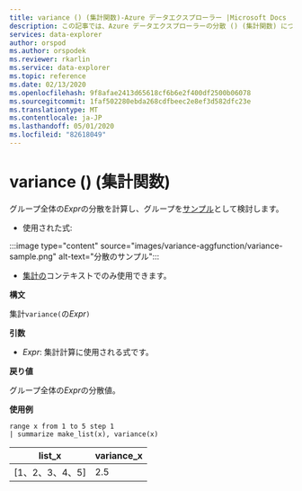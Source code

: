 ```yaml
---
title: variance () (集計関数)-Azure データエクスプローラー |Microsoft Docs
description: この記事では、Azure データエクスプローラーの分散 () (集計関数) について説明します。
services: data-explorer
author: orspod
ms.author: orspodek
ms.reviewer: rkarlin
ms.service: data-explorer
ms.topic: reference
ms.date: 02/13/2020
ms.openlocfilehash: 9f8afae2413d65618cf6b6e2f400df2500b06078
ms.sourcegitcommit: 1faf502280ebda268cdfbeec2e8ef3d582dfc23e
ms.translationtype: MT
ms.contentlocale: ja-JP
ms.lasthandoff: 05/01/2020
ms.locfileid: "82618049"
---
```

# <a name="variance-aggregation-function"></a>variance () (集計関数)

グループ全体の*Expr*の分散を計算し、グループを[サンプル](https://en.wikipedia.org/wiki/Sample_%28statistics%29)として検討します。 

* 使用された式:

:::image type="content" source="images/variance-aggfunction/variance-sample.png" alt-text="分散のサンプル":::

* [集計の](summarizeoperator.md)コンテキストでのみ使用できます。

**構文**

集計`variance(`の*Expr*`)`

**引数**

* *Expr*: 集計計算に使用される式です。 

**戻り値**

グループ全体の*Expr*の分散値。
 
**使用例**

```kusto
range x from 1 to 5 step 1
| summarize make_list(x), variance(x) 
```

|list_x|variance_x|
|---|---|
|[1、2、3、4、5]|2.5|